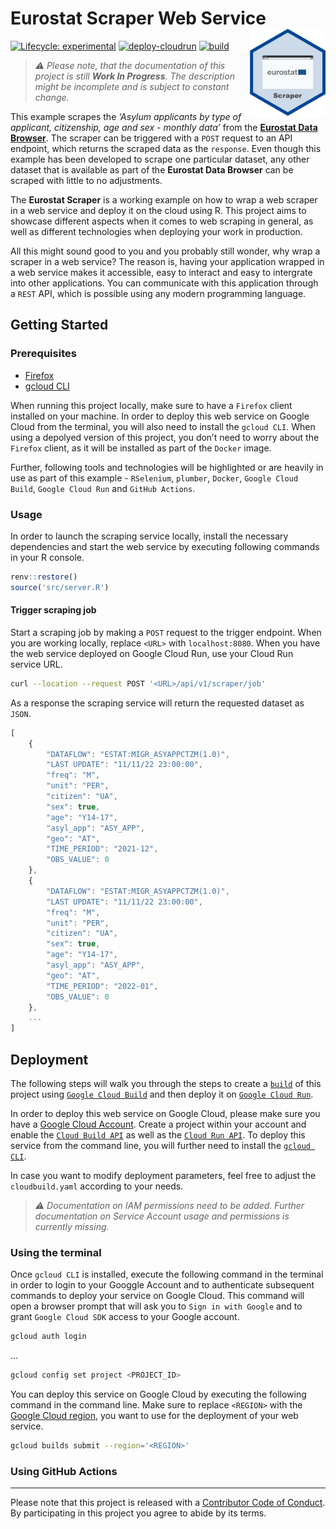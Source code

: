 
<!-- README.md is generated from README.Rmd. Please edit that file -->

# Eurostat Scraper Web Service<img src="man/figures/logo.png" align="right" height="139"/>

<!-- badges: start -->

[![Lifecycle:
experimental](https://lifecycle.r-lib.org/articles/figures/lifecycle-experimental.svg)](https://lifecycle.r-lib.org/articles/stages.html#experimental)
[![deploy-cloudrun](https://github.com/data-for-good-concepts/eurostat-scraper/actions/workflows/deploy-cloudrun.yaml/badge.svg)](https://github.com/data-for-good-concepts/eurostat-scraper/actions/workflows/deploy-cloudrun.yaml)
[![build](https://github.com/data-for-good-concepts/eurostat-scraper/actions/workflows/dry-run-docker-build.yaml/badge.svg)](https://github.com/data-for-good-concepts/eurostat-scraper/actions/workflows/dry-run-docker-build.yaml)

<!-- badges: end -->

> *⚠️ Please note, that the documentation of this project is still
> **Work In Progress**. The description might be incomplete and is
> subject to constant change.*

This example scrapes the *‘Asylum applicants by type of applicant,
citizenship, age and sex - monthly data’* from the [**Eurostat Data
Browser**](https://ec.europa.eu/eurostat/databrowser/view/MIGR_ASYAPPCTZM/default/table?lang=en).
The scraper can be triggered with a `POST` request to an API endpoint,
which returns the scraped data as the `response`. Even though this
example has been developed to scrape one particular dataset, any other
dataset that is available as part of the **Eurostat Data Browser** can
be scraped with little to no adjustments.

The **Eurostat Scraper** is a working example on how to wrap a web
scraper in a web service and deploy it on the cloud using R. This
project aims to showcase different aspects when it comes to web scraping
in general, as well as different technologies when deploying your work
in production.

All this might sound good to you and you probably still wonder, why wrap
a scraper in a web service? The reason is, having your application
wrapped in a web service makes it accessible, easy to interact and easy
to intergrate into other applications. You can communicate with this
application through a `REST` API, which is possible using any modern
programming language.

## Getting Started

### Prerequisites

- [Firefox](https://www.mozilla.org/)  
- [gcloud CLI](https://cloud.google.com/sdk/docs/install)

When running this project locally, make sure to have a `Firefox` client
installed on your machine. In order to deploy this web service on Google
Cloud from the terminal, you will also need to install the `gcloud CLI`.
When using a depolyed version of this project, you don’t need to worry
about the `Firefox` client, as it will be installed as part of the
`Docker` image.

Further, following tools and technologies will be highlighted or are
heavily in use as part of this example - `RSelenium`, `plumber`,
`Docker`, `Google Cloud Build`, `Google Cloud Run` and `GitHub Actions`.

### Usage

In order to launch the scraping service locally, install the necessary
dependencies and start the web service by executing following commands
in your R console.

``` r
renv::restore()
source('src/server.R')
```

#### Trigger scraping job

Start a scraping job by making a `POST` request to the trigger endpoint.
When you are working locally, replace `<URL>` with `localhost:8080`.
When you have the web service deployed on Google Cloud Run, use your
Cloud Run service URL.

``` bash
curl --location --request POST '<URL>/api/v1/scraper/job'
```

As a response the scraping service will return the requested dataset as
`JSON`.

``` js
[
    {
        "DATAFLOW": "ESTAT:MIGR_ASYAPPCTZM(1.0)",
        "LAST UPDATE": "11/11/22 23:00:00",
        "freq": "M",
        "unit": "PER",
        "citizen": "UA",
        "sex": true,
        "age": "Y14-17",
        "asyl_app": "ASY_APP",
        "geo": "AT",
        "TIME_PERIOD": "2021-12",
        "OBS_VALUE": 0
    },
    {
        "DATAFLOW": "ESTAT:MIGR_ASYAPPCTZM(1.0)",
        "LAST UPDATE": "11/11/22 23:00:00",
        "freq": "M",
        "unit": "PER",
        "citizen": "UA",
        "sex": true,
        "age": "Y14-17",
        "asyl_app": "ASY_APP",
        "geo": "AT",
        "TIME_PERIOD": "2022-01",
        "OBS_VALUE": 0
    },
    ...
]
```

## Deployment

The following steps will walk you through the steps to create a
[`build`](https://en.wikipedia.org/wiki/Software_build) of this project
using
[`Google Cloud Build`](https://cloud.google.com/build/docs/overview#:~:text=Cloud%20Build%20is%20a%20service,Docker%20containers%20or%20Java%20archives.)
and then deploy it on
[`Google Cloud Run`](https://cloud.google.com/run/docs/overview/what-is-cloud-run).

In order to deploy this web service on Google Cloud, please make sure
you have a [Google Cloud Account](https://cloud.google.com/). Create a
project within your account and enable the
[`Cloud Build API`](https://console.cloud.google.com/apis/library/cloudbuild.googleapis.com)
as well as the
[`Cloud Run API`](https://console.cloud.google.com/apis/library/run.googleapis.com).
To deploy this service from the command line, you will further need to
install the [`gcloud CLI`](https://cloud.google.com/sdk/docs/install).

In case you want to modify deployment parameters, feel free to adjust
the `cloudbuild.yaml` according to your needs.

> *⚠️ Documentation on IAM permissions need to be added. Further
> documentation on Service Account usage and permissions is currently
> missing.*

### Using the terminal

Once `gcloud CLI` is installed, execute the following command in the
terminal in order to login to your Googgle Account and to authenticate
subsequent commands to deploy your service on Google Cloud. This command
will open a browser prompt that will ask you to `Sign in with Google`
and to grant `Google Cloud SDK` access to your Google account.

``` bash
gcloud auth login
```

…

``` bash
gcloud config set project <PROJECT_ID>
```

You can deploy this service on Google Cloud by executing the following
command in the command line. Make sure to replace `<REGION>` with the
[Google Cloud
region](https://cloud.google.com/compute/docs/regions-zones), you want
to use for the deployment of your web service.

``` bash
gcloud builds submit --region='<REGION>'
```

### Using GitHub Actions

------------------------------------------------------------------------

Please note that this project is released with a [Contributor Code of
Conduct](CODE_OF_CONDUCT.md). By participating in this project you agree
to abide by its terms.

